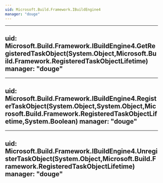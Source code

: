 ```yaml
---
uid: Microsoft.Build.Framework.IBuildEngine4
manager: "douge"
---
```


---
uid: Microsoft.Build.Framework.IBuildEngine4.GetRegisteredTaskObject(System.Object,Microsoft.Build.Framework.RegisteredTaskObjectLifetime)
manager: "douge"
---

---
uid: Microsoft.Build.Framework.IBuildEngine4.RegisterTaskObject(System.Object,System.Object,Microsoft.Build.Framework.RegisteredTaskObjectLifetime,System.Boolean)
manager: "douge"
---

---
uid: Microsoft.Build.Framework.IBuildEngine4.UnregisterTaskObject(System.Object,Microsoft.Build.Framework.RegisteredTaskObjectLifetime)
manager: "douge"
---
